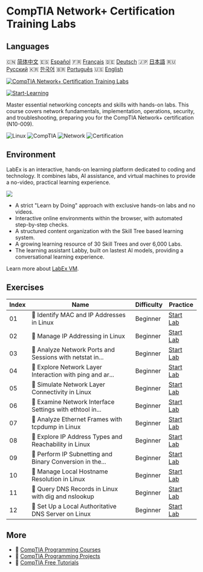 # CompTIA Network+ Certification Training Labs

## Languages

🇨🇳 [简体中文](README_zh.md) 🇪🇸 [Español](README_es.md) 🇫🇷 [Français](README_fr.md) 🇩🇪 [Deutsch](README_de.md) 🇯🇵 [日本語](README_ja.md) 🇷🇺 [Русский](README_ru.md) 🇰🇷 [한국어](README_ko.md) 🇧🇷 [Português](README_pt.md) 🇺🇸 [English](README.md) 

[![CompTIA Network+ Certification Training Labs](https://cover-creator.labex.io/comptia-network-plus-training-labs.png)](https://labex.io/courses/comptia-network-plus-training-labs)

[![Start-Learning](https://img.shields.io/badge/Start-Learning-whitesmoke?style=for-the-badge)](https://labex.io/courses/comptia-network-plus-training-labs)

Master essential networking concepts and skills with hands-on labs. This course covers network fundamentals, implementation, operations, security, and troubleshooting, preparing you for the CompTIA Network+ certification (N10-009).

![Linux](https://img.shields.io/badge/Linux-whitesmoke?style=for-the-badge&logo=linux)
![CompTIA](https://img.shields.io/badge/CompTIA-whitesmoke?style=for-the-badge&logo=comptia)
![Network](https://img.shields.io/badge/Network-whitesmoke?style=for-the-badge&logo=network)
![Certification](https://img.shields.io/badge/Certification-whitesmoke?style=for-the-badge&logo=certification)


## Environment

LabEx is an interactive, hands-on learning platform dedicated to coding and technology. It combines labs, AI assistance, and virtual machines to provide a no-video, practical learning experience.

![](https://tutorial-screenshot.getvm.io/images/vm-1725247253.png)

- A strict "Learn by Doing" approach with exclusive hands-on labs and no videos.
- Interactive online environments within the browser, with automated step-by-step checks.
- A structured content organization with the Skill Tree based learning system.
- A growing learning resource of 30 Skill Trees and over 6,000 Labs.
- The learning assistant Labby, built on lastest AI models, providing a conversational learning experience.

Learn more about [LabEx VM](https://support.labex.io/using-labex/virtual-machine).

## Exercises

|   Index | Name                                                     | Difficulty   | Practice                                                                                                                                          |
|---------|----------------------------------------------------------|--------------|---------------------------------------------------------------------------------------------------------------------------------------------------|
|      01 | 📖 Identify MAC and IP Addresses in Linux                | Beginner     | <a target='_blank' href='https://labex.io/tutorials/linux-identify-mac-and-ip-addresses-in-linux-592731'>Start Lab</a>                            |
|      02 | 📖 Manage IP Addressing in Linux                         | Beginner     | <a target='_blank' href='https://labex.io/tutorials/linux-manage-ip-addressing-in-linux-592736'>Start Lab</a>                                     |
|      03 | 📖 Analyze Network Ports and Sessions with netstat in... | Beginner     | <a target='_blank' href='https://labex.io/tutorials/linux-analyze-network-ports-and-sessions-with-netstat-in-linux-592741'>Start Lab</a>          |
|      04 | 📖 Explore Network Layer Interaction with ping and ar... | Beginner     | <a target='_blank' href='https://labex.io/tutorials/linux-explore-network-layer-interaction-with-ping-and-arp-in-linux-592746'>Start Lab</a>      |
|      05 | 📖 Simulate Network Layer Connectivity in Linux          | Beginner     | <a target='_blank' href='https://labex.io/tutorials/linux-simulate-network-layer-connectivity-in-linux-592752'>Start Lab</a>                      |
|      06 | 📖 Examine Network Interface Settings with ethtool in... | Beginner     | <a target='_blank' href='https://labex.io/tutorials/linux-examine-network-interface-settings-with-ethtool-in-linux-592759'>Start Lab</a>          |
|      07 | 📖 Analyze Ethernet Frames with tcpdump in Linux         | Beginner     | <a target='_blank' href='https://labex.io/tutorials/linux-analyze-ethernet-frames-with-tcpdump-in-linux-592765'>Start Lab</a>                     |
|      08 | 📖 Explore IP Address Types and Reachability in Linux    | Beginner     | <a target='_blank' href='https://labex.io/tutorials/linux-explore-ip-address-types-and-reachability-in-linux-592780'>Start Lab</a>                |
|      09 | 📖 Perform IP Subnetting and Binary Conversion in the... | Beginner     | <a target='_blank' href='https://labex.io/tutorials/linux-perform-ip-subnetting-and-binary-conversion-in-the-linux-terminal-592782'>Start Lab</a> |
|      10 | 📖 Manage Local Hostname Resolution in Linux             | Beginner     | <a target='_blank' href='https://labex.io/tutorials/linux-manage-local-hostname-resolution-in-linux-592792'>Start Lab</a>                         |
|      11 | 📖 Query DNS Records in Linux with dig and nslookup      | Beginner     | <a target='_blank' href='https://labex.io/tutorials/linux-query-dns-records-in-linux-with-dig-and-nslookup-592796'>Start Lab</a>                  |
|      12 | 📖 Set Up a Local Authoritative DNS Server on Linux      | Beginner     | <a target='_blank' href='https://labex.io/tutorials/linux-set-up-a-local-authoritative-dns-server-on-linux-592803'>Start Lab</a>                  |

## More

- 🔗 [CompTIA Programming Courses](https://github.com/labex-labs/awesome-programming-courses)
- 🔗 [CompTIA Programming Projects](https://github.com/labex-labs/awesome-programming-projects)
- 🔗 [CompTIA Free Tutorials](https://github.com/labex-labs/comptia-free-tutorials)

